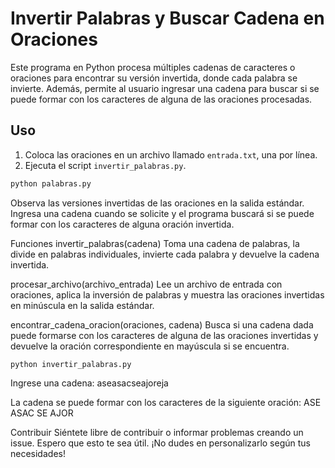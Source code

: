 # Invertir Palabras y Buscar Cadena en Oraciones

Este programa en Python procesa múltiples cadenas de caracteres o oraciones para encontrar su versión invertida, donde cada palabra se invierte. Además, permite al usuario ingresar una cadena para buscar si se puede formar con los caracteres de alguna de las oraciones procesadas.

## Uso

1. Coloca las oraciones en un archivo llamado `entrada.txt`, una por línea.
2. Ejecuta el script `invertir_palabras.py`.

```bash
python palabras.py
```
Observa las versiones invertidas de las oraciones en la salida estándar.
Ingresa una cadena cuando se solicite y el programa buscará si se puede formar con los caracteres de alguna oración invertida.

Funciones
invertir_palabras(cadena)
Toma una cadena de palabras, la divide en palabras individuales, invierte cada palabra y devuelve la cadena invertida.

procesar_archivo(archivo_entrada)
Lee un archivo de entrada con oraciones, aplica la inversión de palabras y muestra las oraciones invertidas en minúscula en la salida estándar.

encontrar_cadena_oracion(oraciones, cadena)
Busca si una cadena dada puede formarse con los caracteres de alguna de las oraciones invertidas y devuelve la oración correspondiente en mayúscula si se encuentra.
```
python invertir_palabras.py
```

Ingrese una cadena: aseasacseajoreja

La cadena se puede formar con los caracteres de la siguiente oración:
ASE ASAC SE AJOR


Contribuir
Siéntete libre de contribuir o informar problemas creando un issue.
Espero que esto te sea útil. ¡No dudes en personalizarlo según tus necesidades!
